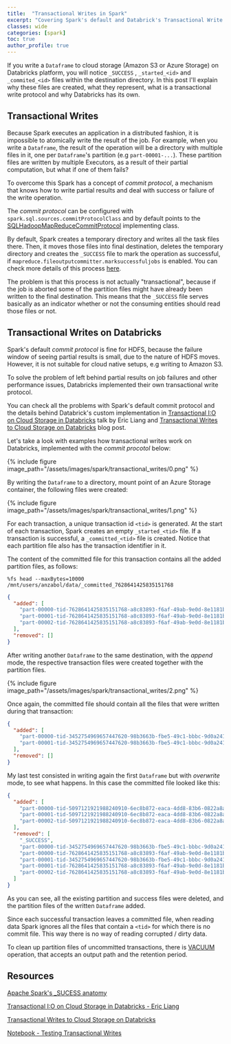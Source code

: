 ```yaml
---
title:  "Transactional Writes in Spark"
excerpt: "Covering Spark's default and Databrick's Transactional Write strategies, used to write the result of a job to a destination and guarantee no partial results are left behind in case of failure."
classes: wide
categories: [spark]
toc: true
author_profile: true
---
```


If you write a `Dataframe` to cloud storage (Amazon S3 or Azure Storage) on Databricks platform, you will notice `_SUCCESS` , `_started_<id>` and `_commited_<id>` files within the destination directory. In this post I'll explain why these files are created, what they represent, what is a transactional write protocol and why Databricks has its own.

## Transactional Writes

Because Spark executes an application in a distributed fashion, it is impossible to atomically write the result of the job. For example, when you write a `Dataframe`, the result of the operation will be a directory with multiple files in it, one per `Dataframe`'s partition (e.g `part-00001-...`). These partition files are written by multiple Executors, as a result of their partial computation, but what if one of them fails?  

To overcome this Spark has a concept of *commit protocol*, a mechanism that knows how to write partial results and deal with success or failure of the write operation.

The *commit protocol* can be configured with `spark.sql.sources.commitProtocolClass` and by default points to the [SQLHadoopMapReduceCommitProtocol](https://github.com/apache/spark/blob/master/sql/core/src/main/scala/org/apache/spark/sql/execution/datasources/SQLHadoopMapReduceCommitProtocol.scala) implementing class.

By default, Spark creates a temporary directory and writes all the task files there. Then, it moves those files into final destination, deletes the temporary directory and creates the `_SUCCESS` file to mark the operation as successful, if `mapreduce.fileoutputcommitter.marksuccessfuljobs` is enabled. You can check more details of this process [here](https://www.waitingforcode.com/apache-spark-sql/apache-spark-success-anatomy/read). 

The problem is that this process is not actually "transactional", because if the job is aborted some of the partition files might have already been written to the final destination. This means that the `_SUCCESS` file serves basically as an indicator whether or not the consuming entities should read those files or not.

## Transactional Writes on Databricks

Spark's default *commit protocol* is fine for HDFS, because the failure window of seeing partial results is small, due to the nature of HDFS moves. However, it is not suitable for cloud native setups, e.g writing to Amazon S3.

To solve the problem of left behind partial results on job failures and other performance issues, Databricks implemented their own transactional write protocol.

You can check all the problems with Spark's default commit protocol and the details behind Databrick's custom implementation in [Transactional I:O on Cloud Storage in Databricks](https://www.youtube.com/watch?v=w1_aOPj5ILw) talk by Eric Liang and [Transactional Writes to Cloud Storage on Databricks](https://databricks.com/blog/2017/05/31/transactional-writes-cloud-storage.html) blog post.

Let's take a look with examples how transactional writes work on Databricks, implemented with the *commit procotol* below:

{% include figure image_path="/assets/images/spark/transactional_writes/0.png" %}

By writing the `Dataframe` to a directory, mount point of an Azure Storage container, the following files were created:

{% include figure image_path="/assets/images/spark/transactional_writes/1.png" %}

For each transaction, a unique transaction id `<tid>` is generated. At the start of each transaction, Spark creates an empty `_started_<tid>` file. If a transaction is successful, a `_committed_<tid>` file is created. Notice that each partition file also has the transaction identifier in it.

The content of the committed file for this transaction contains all the added partition files, as follows: 

```
%fs head --maxBytes=10000 /mnt/users/anzabol/data/_committed_7628641425835151768
```

```json
{
  "added": [
    "part-00000-tid-7628641425835151768-a8c83893-f6af-49ab-9e0d-8e1181b7e684-37-1-c000.snappy.parquet",
    "part-00001-tid-7628641425835151768-a8c83893-f6af-49ab-9e0d-8e1181b7e684-38-1-c000.snappy.parquet",
    "part-00002-tid-7628641425835151768-a8c83893-f6af-49ab-9e0d-8e1181b7e684-39-1-c000.snappy.parquet"
  ],
  "removed": []
}
```

After writing another `Dataframe` to the same destination, with the *append* mode, the respective transaction files were created together with the partition files. 

{% include figure image_path="/assets/images/spark/transactional_writes/2.png" %}

Once again, the committed file should contain all the files that were written during that transaction: 

```json
{
  "added": [
    "part-00000-tid-3452754969657447620-98b3663b-fbe5-49c1-bbbc-9d0a2413fc20-44-1-c000.snappy.parquet",
    "part-00001-tid-3452754969657447620-98b3663b-fbe5-49c1-bbbc-9d0a2413fc20-45-1-c000.snappy.parquet"
  ],
  "removed": []
}
```

My last test consisted in writing again the first `Dataframe` but with *overwrite* mode, to see what happens. In this case the committed file looked like this:

```json
{
  "added": [
    "part-00000-tid-5097121921988240910-6ec8b872-eaca-4dd8-83b6-0822a8a18189-50-1-c000.snappy.parquet",
    "part-00001-tid-5097121921988240910-6ec8b872-eaca-4dd8-83b6-0822a8a18189-51-1-c000.snappy.parquet",
    "part-00002-tid-5097121921988240910-6ec8b872-eaca-4dd8-83b6-0822a8a18189-52-1-c000.snappy.parquet"
  ],
  "removed": [
    "_SUCCESS",
    "part-00000-tid-3452754969657447620-98b3663b-fbe5-49c1-bbbc-9d0a2413fc20-44-1-c000.snappy.parquet",
    "part-00000-tid-7628641425835151768-a8c83893-f6af-49ab-9e0d-8e1181b7e684-37-1-c000.snappy.parquet",
    "part-00001-tid-3452754969657447620-98b3663b-fbe5-49c1-bbbc-9d0a2413fc20-45-1-c000.snappy.parquet",
    "part-00001-tid-7628641425835151768-a8c83893-f6af-49ab-9e0d-8e1181b7e684-38-1-c000.snappy.parquet",
    "part-00002-tid-7628641425835151768-a8c83893-f6af-49ab-9e0d-8e1181b7e684-39-1-c000.snappy.parquet"
  ]
} 
```

As you can see, all the existing partition and success files were deleted, and the partition files of the written `Dataframe` added.

Since each successful transaction leaves a committed file, when reading data Spark ignores all the files that contain a `<tid>` for which there is no commit file. This way there is no way of reading corrupted / dirty data.

To clean up partition files of uncommitted transactions, there is [VACUUM](https://docs.databricks.com/spark/latest/spark-sql/dbio-commit.html?_ga=2.110458629.1898107027.1604185218-1080905499.1603716625#clean-up-uncommitted-files) operation, that accepts an output path and the retention period. 


## Resources

[Apache Spark's _SUCESS anatomy](https://www.waitingforcode.com/apache-spark-sql/apache-spark-success-anatomy/read)

[Transactional I:O on Cloud Storage in Databricks - Eric Liang](https://www.youtube.com/watch?v=w1_aOPj5ILw)

[Transactional Writes to Cloud Storage on Databricks](https://databricks.com/blog/2017/05/31/transactional-writes-cloud-storage.html)

[Notebook - Testing Transactional Writes](https://docs.databricks.com/_static/notebooks/dbio-transactional-commit.html)
